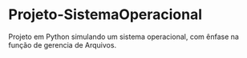 # Projeto-SistemaOperacional
Projeto em Python simulando um sistema operacional, com ênfase na função de gerencia de Arquivos.
